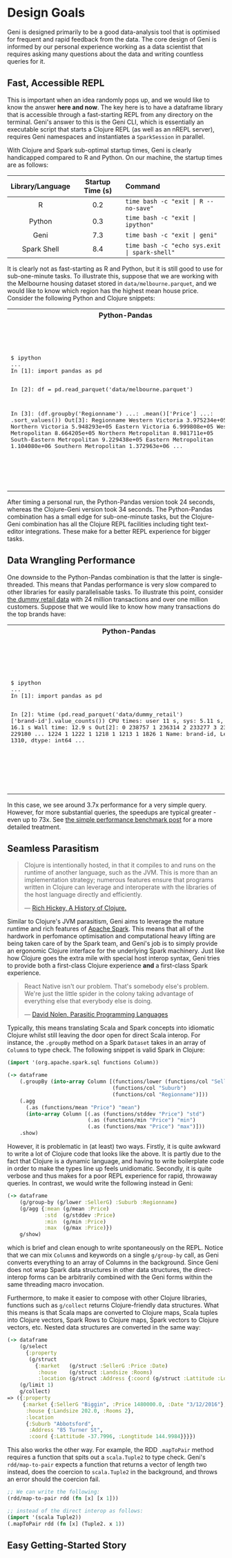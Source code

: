 # Design Goals

Geni is designed primarily to be a good data-analysis tool that is optimised for frequent and rapid feedback from the data. The core design of Geni is informed by our personal experience working as a data scientist that requires asking many questions about the data and writing countless queries for it.

## Fast, Accessible REPL

This is important when an idea randomly pops up, and we would like to know the answer **here and now**. The key here is to have a dataframe library that is accessible through a fast-starting REPL from any directory on the terminal. Geni's answer to this is the Geni CLI, which is essentially an executable script that starts a Clojure REPL (as well as an nREPL server), requires Geni namespaces and instantiates a `SparkSession` in parallel.

With Clojure and Spark sub-optimal startup times, Geni is clearly handicapped compared to R and Python. On our machine, the startup times are as follows:

| Library/Language | Startup Time (s) | Command                                       |
| :---:            | :---:            | :---                                          |
| R                | 0.2              | `time bash -c "exit \| R --no-save"`          |
| Python           | 0.3              | `time bash -c "exit \| ipython"`              |
| Geni             | 7.3              | `time bash -c "exit \| geni"`                 |
| Spark Shell      | 8.4              | `time bash -c "echo sys.exit \| spark-shell"` |

It is clearly not as fast-starting as R and Python, but it is still good to use for sub-one-minute tasks. To illustrate this, suppose that we are working with the Melbourne housing dataset stored in `data/melbourne.parquet`, and we would like to know which region has the highest mean house price. Consider the following Python and Clojure snippets:

<table>
    <tr>
        <th align="center" width="441">
            Python-Pandas
        </th>
        <th align="center" width="441">
            Clojure-Geni
        </th>
    </tr>
    <tr>
<td>
<pre>
$ ipython
...
In [1]: import pandas as pd

In [2]: df = pd.read_parquet('data/melbourne.parquet')

In [3]: (df.groupby('Regionname')
   ...:    .mean()['Price']
   ...:    .sort_values())
Out[3]:
Regionname
Western Victoria              3.975234e+05
Northern Victoria             5.948293e+05
Eastern Victoria              6.999808e+05
Western Metropolitan          8.664205e+05
Northern Metropolitan         8.981711e+05
South-Eastern Metropolitan    9.229438e+05
Eastern Metropolitan          1.104080e+06
Southern Metropolitan         1.372963e+06
...
</pre>
</td>
<td>
<pre>
$ geni
...
geni-repl (user)
λ (def df (g/read-parquet! "data/melbourne.parquet"))
#'user/df
geni-repl (user)
λ (-> df
      (g/group-by :Regionname)
      (g/agg {:price (g/mean :Price)})
      (g/sort :price)
      g/show)
+--------------------------+------------------+
|Regionname                |price             |
+--------------------------+------------------+
|Western Victoria          |397523.4375       |
|Northern Victoria         |594829.268292683  |
|Eastern Victoria          |699980.7924528302 |
|Western Metropolitan      |866420.5200135686 |
|Northern Metropolitan     |898171.0822622108 |
|South-Eastern Metropolitan|922943.7844444445 |
|Eastern Metropolitan      |1104079.6342624065|
|Southern Metropolitan     |1372963.3693290735|
+--------------------------+------------------+
...
</pre>
</td>
    </tr>
</table>

After timing a personal run, the Python-Pandas version took 24 seconds, whereas the Clojure-Geni version took 34 seconds. The Python-Pandas combination has a small edge for sub-one-minute tasks, but the Clojure-Geni combination has all the Clojure REPL facilities including tight text-editor integrations. These make for a better REPL experience for bigger tasks.

## Data Wrangling Performance

One downside to the Python-Pandas combination is that the latter is single-threaded. This means that Pandas performance is very slow compared to other libraries for easily parallelisable tasks. To illustrate this point, consider [the dummy retail data](../examples/performance_benchmark_data.clj) with 24 million transactions and over one million customers. Suppose that we would like to know how many transactions do the top brands have:

<table>
    <tr>
        <th align="center" width="441">
            Python-Pandas
        </th>
        <th align="center" width="441">
            Clojure-Geni
        </th>
    </tr>
    <tr>
<td>
<pre>
$ ipython
...
In [1]: import pandas as pd

In [2]: %time (pd.read_parquet('data/dummy_retail')
                    ['brand-id'].value_counts())
CPU times: user 11 s, sys: 5.11 s, total: 16.1 s
Wall time: 12.9 s
Out[2]:
0       238757
1       236314
2       233277
3       231845
4       229180
         ...
1224         1
1222         1
1218         1
1213         1
1826         1
Name: brand-id, Length: 1310, dtype: int64
...
</pre>
</td>
<td>
<pre>
$ geni
...
λ (time (-> (g/read-parquet! "data/dummy_retail")
            (g/select "brand-id")
            g/value-counts
            g/show))
+--------+------+
|brand-id|count |
+--------+------+
|0       |238757|
|1       |236314|
|2       |233277|
|3       |231845|
|4       |229180|
|5       |226255|
|6       |225069|
|7       |222698|
|8       |220850|
|9       |217840|
+--------+------+
"Elapsed time: 3447.6941 msecs"
...
</pre>
</td>
    </tr>
</table>

In this case, we see around 3.7x performance for a very simple query. However, for more substantial queries, the speedups are typical greater - even up to 73x. See [the simple performance benchmark post](simple_performance_benchmark.md) for a more detailed treatment.

## Seamless Parasitism

<blockquote>
    <p> 
        Clojure is intentionally hosted, in that it compiles to and runs on the runtime of another language, such as the JVM. This is more than an implementation strategy; numerous features ensure that programs written in Clojure can leverage and interoperate with the libraries of the host language directly and efficiently.
    </p>
    &mdash;
    <a href="https://download.clojure.org/papers/clojure-hopl-iv-final.pdf">
        Rich Hickey, A History of Clojure.
    </a>
</blockquote>

Similar to Clojure's JVM parasitism, Geni aims to leverage the mature runtime and rich features of [Apache Spark](https://spark.apache.org/). This means that all of the hardwork in perfomance optimisation and computational heavy lifting are being taken care of by the Spark team, and Geni's job is to simply provide an ergonomic Clojure interface for the underlying Spark machinery. Just like how Clojure goes the extra mile with special host interop syntax, Geni tries to provide both a first-class Clojure experience **and** a first-class Spark experience.

<blockquote>
    <p> 
        React Native isn't our problem. That's somebody else's problem. We're just the little spider in the colony taking advantage of everything else that everybody else is doing.
    </p>
    &mdash;
    <a href="https://youtu.be/tX4wg4wOFuU?t=1661">
        David Nolen, Parasitic Programming Languages
    </a>
</blockquote>

Typically, this means translating Scala and Spark concepts into idiomatic Clojure whilst still leaving the door open for direct Scala interop. For instance, the `.groupBy` method on a Spark `Dataset` takes in an array of `Column`s to type check. The following snippet is valid Spark in Clojure:

```clojure
(import '(org.apache.spark.sql functions Column))

(-> dataframe
    (.groupBy (into-array Column [(functions/lower (functions/col "SellerG"))
                                  (functions/col "Suburb")
                                  (functions/col "Regionname")]))
    (.agg
      (.as (functions/mean "Price") "mean")
      (into-array Column [(.as (functions/stddev "Price") "std")
                          (.as (functions/min "Price") "min")
                          (.as (functions/max "Price") "max")]))
    .show)
```

However, it is problematic in (at least) two ways. Firstly, it is quite awkward to write a lot of Clojure code that looks like the above. It is partly due to the fact that Clojure is a dynamic language, and having to write boilerplate code in order to make the types line up feels unidiomatic. Secondly, it is quite verbose and thus makes for a poor REPL experience for rapid, throwaway queries. In contrast, we would write the following instead in Geni:

```clojure
(-> dataframe
    (g/group-by (g/lower :SellerG) :Suburb :Regionname)
    (g/agg {:mean (g/mean :Price)   
            :std  (g/stddev :Price)
            :min  (g/min :Price)
            :max  (g/max :Price)})
    g/show)
```

which is brief and clean enough to write spontaneously on the REPL. Notice that we can mix `Column`s and keywords on a single `g/group-by` call, as Geni converts everything to an array of Columns in the background. Since Geni does not wrap Spark data structures in other data structures, the direct-interop forms can be arbitrarily combined with the Geni forms within the same threading macro invocation.

Furthermore, to make it easier to compose with other Clojure libraries, functions such as `g/collect` returns Clojure-friendly data structures. What this means is that Scala maps are converted to Clojure maps, Scala tuples into Clojure vectors, Spark Rows to Clojure maps, Spark vectors to Clojure vectors, etc. Nested data structures are converted in the same way:

```clojure
(-> dataframe
    (g/select
      {:property
       (g/struct
         {:market   (g/struct :SellerG :Price :Date)
          :house    (g/struct :Landsize :Rooms)
          :location (g/struct :Address {:coord (g/struct :Lattitude :Longtitude)})})})
    (g/limit 1)
    g/collect)
=> ({:property
     {:market {:SellerG "Biggin", :Price 1480000.0, :Date "3/12/2016"},
      :house {:Landsize 202.0, :Rooms 2},
      :location
      {:Suburb "Abbotsford",
       :Address "85 Turner St",
       :coord {:Lattitude -37.7996, :Longtitude 144.9984}}}})
```

This also works the other way. For example, the RDD `.mapToPair` method requires a function that spits out a `scala.Tuple2` to type check. Geni's `rdd/map-to-pair` expects a function that returns a vector of length two instead, does the coercion to `scala.Tuple2` in the background, and throws an error should the coercion fail.

```clojure
;; We can write the following:
(rdd/map-to-pair rdd (fn [x] [x 1]))

;; instead of the direct interop as follows:
(import '(scala Tuple2))
(.mapToPair rdd (fn [x] (Tuple2. x 1))
```

## Easy Getting-Started Story
